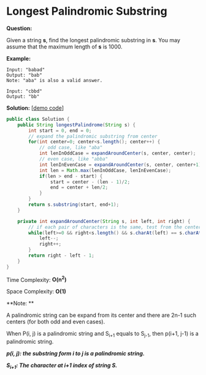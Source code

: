 # Longest Palindromic Substring

**Question:** 

Given a string **s**, find the longest palindromic substring in **s**. You may assume that the maximum length of **s** is 1000.

**Example:** 

```
Input: "babad"
Output: "bab"
Note: "aba" is also a valid answer.
```

```
Input: "cbbd"
Output: "bb"
```

**Solution:** [[demo code](https://github.com/AlfredYan/Algorithms_Practice/blob/master/code/LongestPalindromicSubstring.java)]

```java
public class Solution {
	public String longestPalindrome(String s) {
		int start = 0, end = 0;
		// expand the palindromic substring from center
		for(int center=0; center<s.length(); center++) {
			// odd case, like "aba"
			int lenInOddCase = expandAroundCenter(s, center, center);
			// even case, like "abba"
			int lenInEvenCase = expandAroundCenter(s, center, center+1);
			int len = Math.max(lenInOddCase, lenInEvenCase);
			if(len > end - start) {
				start = center - (len - 1)/2;
				end = center + len/2;
			}
		}
	    return s.substring(start, end+1);
	}

	private int expandAroundCenter(String s, int left, int right) {
		// if each pair of characters is the same, test from the center
		while(left>=0 && right<s.length() && s.charAt(left) == s.charAt(right)) {
			left--;
			right++;
		}
	    return right - left - 1;
	}
}
```

Time Complexity: **O(n<sup>2</sup>)** 

Space Complexity: **O(1)** 

**Note: **

A palindromic string can be expand from its center and there are 2n-1 such centers (for both odd and even cases).

When P(i, j) is a palindromic string and S<sub>i+1</sub> equals to S<sub>j-1</sub>, then p(i+1, j-1) is a palindromic string.

***p(i, j): the substring form i to j is a palindromic string.*** 

***S<sub>i+1</sub>: The character at i+1 index of string S.*** 